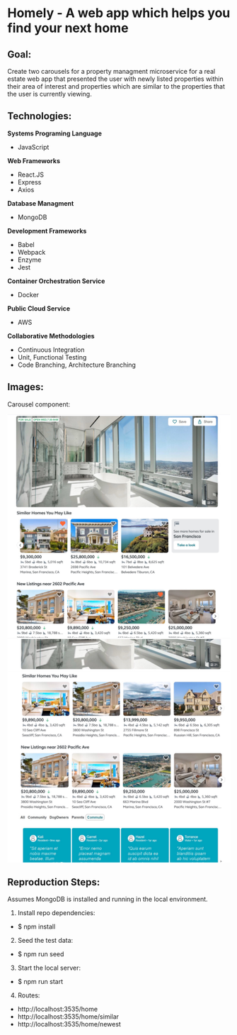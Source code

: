 # Homely - A web app which helps you find your next home

## Goal:

Create two carousels for a property managment microservice for a real estate web app that presented the user with newly listed properties within their area of interest and properties which are similar to the properties that the user is currently viewing.

## Technologies:

**Systems Programing Language**
* JavaScript

**Web Frameworks**
* React.JS
* Express
* Axios

**Database Managment**
* MongoDB

**Development Frameworks**
* Babel
* Webpack
* Enzyme
* Jest

**Container Orchestration Service**
* Docker

**Public Cloud Service**
* AWS

**Collaborative Methodologies**
* Continuous Integration
* Unit, Functional Testing
* Code Branching, Architecture Branching

## Images:

Carousel component:

![GitHub Logo](/siteImages/homely_top_component.jpg)
![GitHub Logo](/siteImages/homely_centered_component.jpg)


## Reproduction Steps:

Assumes MongoDB is installed and running in the local environment.

1. Install repo dependencies:
  * $ npm install

2. Seed the test data:
  * $ npm run seed

3. Start the local server:
  * $ npm run start

4. Routes:
  * http://localhost:3535/home
  * http://localhost:3535/home/similar
  * http://localhost:3535/home/newest



